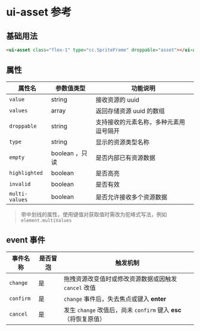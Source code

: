 # ui-asset 参考

## 基础用法

```html
<ui-asset class="flex-1" type="cc.SpriteFrame" droppable="asset"></ui-asset>
```

## 属性
属性名  | 参数值类型 | 功能说明
------|--------------|-------------  
`value`| string | 接收资源的 uuid
`values`| array | 返回存储资源 uuid 的数组
`droppable`| string | 支持接收的元素名称，多种元素用逗号隔开
`type`| string | 显示的资源类型名称
`empty`| boolean ，只读| 是否内部已有资源数据
`highlighted`| boolean | 是否高亮
`invalid`| boolean | 是否有效
`multi-values`| boolean | 是否允许接收多个资源数据
> 带中划线的属性，使用键值对获取值时需改为驼峰式写法，例如 `element.multiValues`

## event 事件
事件名称|是否冒泡|触发机制
-------|-------|--------
`change` |是|拖拽资源改变值时或修改资源数据或因触发 `cancel` 改值
`confirm` |是|`change` 事件后，失去焦点或键入 **enter**
`cancel` |是|发生 `change` 改值后，尚未 `confirm` 键入 **esc** （将恢复原值）